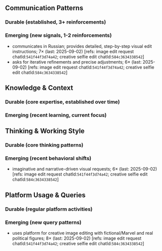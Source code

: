 ## Communication Patterns
### Durable (established, 3+ reinforcements)

### Emerging (new signals, 1-2 reinforcements)
- communicates in Russian; provides detailed, step-by-step visual edit instructions; 7× (last: 2025-09-02) [refs: image edit request chatId:`541f44f3d74a42`; creative selfie edit chatId:`584c3634338542`]
- asks for iterative refinements and precise adjustments; 6× (last: 2025-09-02) [refs: image edit request chatId:`541f44f3d74a42`; creative selfie edit chatId:`584c3634338542`]

## Knowledge & Context
### Durable (core expertise, established over time)

### Emerging (recent learning, current focus)

## Thinking & Working Style
### Durable (core thinking patterns)

### Emerging (recent behavioral shifts)
- imaginative and narrative-driven visual requests; 6× (last: 2025-09-02) [refs: image edit request chatId:`541f44f3d74a42`; creative selfie edit chatId:`584c3634338542`]

## Platform Usage & Queries
### Durable (regular platform activities)

### Emerging (new query patterns)
- uses platform for creative image editing with fictional/Marvel and real political figures; 8× (last: 2025-09-02) [refs: image edit request chatId:`541f44f3d74a42`; creative selfie edit chatId:`584c3634338542`]